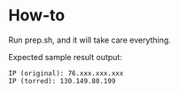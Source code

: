 How-to
=
Run prep.sh, and it will take care everything.

Expected sample result output:

    IP (original): 76.xxx.xxx.xxx
    IP (torred): 130.149.80.199